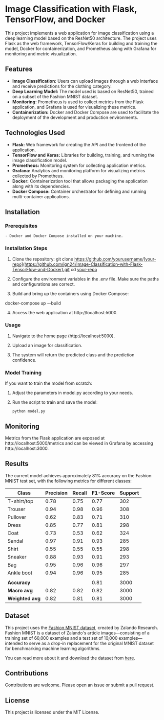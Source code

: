 # Image Classification with Flask, TensorFlow, and Docker

This project implements a web application for image classification using a deep learning model based on the ResNet50 architecture. The project uses Flask as the web framework, TensorFlow/Keras for building and training the model, Docker for containerization, and Prometheus along with Grafana for monitoring and metric visualization.

## Features

- **Image Classification:** Users can upload images through a web interface and receive predictions for the clothing category.
- **Deep Learning Model:** The model used is based on ResNet50, trained on a subset of the Fashion MNIST dataset.
- **Monitoring:** Prometheus is used to collect metrics from the Flask application, and Grafana is used for visualizing these metrics.
- **Containerization:** Docker and Docker Compose are used to facilitate the deployment of the development and production environments.

## Technologies Used

- **Flask:** Web framework for creating the API and the frontend of the application.
- **TensorFlow and Keras:** Libraries for building, training, and running the image classification model.
- **Prometheus:** Monitoring system for collecting application metrics.
- **Grafana:** Analytics and monitoring platform for visualizing metrics collected by Prometheus.
- **Docker:** Containerization tool that allows packaging the application along with its dependencies.
- **Docker Compose:** Container orchestrator for defining and running multi-container applications.

## Installation

### Prerequisites

    - Docker and Docker Compose installed on your machine.

### Installation Steps

1. Clone the repository:
    git clone https://github.com/yourusername/[your-repo](https://github.com/ign24/Image-Classification-with-Flask-TensorFlow-and-Docker).git
    cd [your-repo](https://github.com/ign24/Image-Classification-with-Flask-TensorFlow-and-Docker)

2. Configure the environment variables in the .env file. Make sure the paths and configurations are correct.

3. Build and bring up the containers using Docker Compose:

docker-compose up --build

4. Access the web application at http://localhost:5000.

### Usage

1. Navigate to the home page (http://localhost:5000).

2. Upload an image for classification.

3. The system will return the predicted class and the prediction confidence.

### Model Training

If you want to train the model from scratch:

1. Adjust the parameters in model.py according to your needs.
2. Run the script to train and save the model:

    ```python model.py```


## Monitoring

Metrics from the Flask application are exposed at http://localhost:5000/metrics and can be viewed in Grafana by accessing http://localhost:3000.

## Results
The current model achieves approximately 81% accuracy on the Fashion MNIST test set, with the following metrics for different classes:


| Class        | Precision | Recall | F1-Score | Support |
|--------------|-----------|--------|----------|---------|
| T-shirt/top  | 0.78      | 0.75   | 0.77     | 302     |
| Trouser      | 0.94      | 0.98   | 0.96     | 308     |
| Pullover     | 0.62      | 0.83   | 0.71     | 310     |
| Dress        | 0.85      | 0.77   | 0.81     | 298     |
| Coat         | 0.73      | 0.53   | 0.62     | 324     |
| Sandal       | 0.97      | 0.91   | 0.93     | 285     |
| Shirt        | 0.55      | 0.55   | 0.55     | 298     |
| Sneaker      | 0.88      | 0.93   | 0.91     | 293     |
| Bag          | 0.95      | 0.96   | 0.96     | 297     |
| Ankle boot   | 0.94      | 0.96   | 0.95     | 285     |
|              |           |        |          |         |
| **Accuracy** |           |        | 0.81     | 3000    |
| **Macro avg**| 0.82      | 0.82   | 0.82     | 3000    |
| **Weighted avg**| 0.82   | 0.81   | 0.81     | 3000    |



## Dataset

This project uses the [Fashion MNIST dataset](https://github.com/zalandoresearch/fashion-mnist), created by Zalando Research. Fashion MNIST is a dataset of Zalando's article images—consisting of a training set of 60,000 examples and a test set of 10,000 examples—intended to serve as a drop-in replacement for the original MNIST dataset for benchmarking machine learning algorithms.

You can read more about it and download the dataset from [here](https://github.com/zalandoresearch/fashion-mnist).

## Contributions

Contributions are welcome. Please open an issue or submit a pull request.

## License

This project is licensed under the MIT License.
